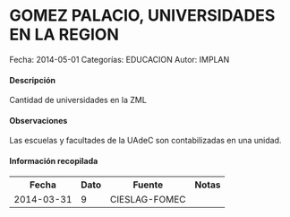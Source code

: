 GOMEZ PALACIO, UNIVERSIDADES EN LA REGION
=====

Fecha: 2014-05-01
Categorías: EDUCACION
Autor: IMPLAN

#### Descripción

Cantidad de universidades en la ZML

#### Observaciones

Las escuelas y facultades de la UAdeC son contabilizadas en una unidad.

#### Información recopilada

<table class="table table-hover table-bordered">
  <tr><th>Fecha</th><th>Dato</th><th>Fuente</th><th>Notas</th></tr>
  <tr><td>2014-03-31</td><td>9</td><td>CIESLAG-FOMEC</td><td></td></tr>
</table>
